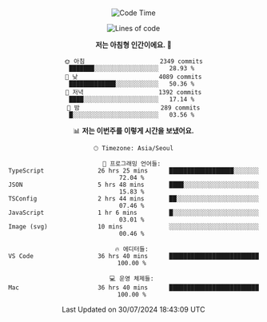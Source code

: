 <div align="center">

<br />

 <!--START_SECTION:waka-->
![Code Time](http://img.shields.io/badge/Code%20Time-2%2C859%20hrs%2025%20mins-blue)

![Lines of code](https://img.shields.io/badge/%EC%A0%80%EB%8A%94%20%EC%97%AC%ED%83%9C%EA%B9%8C%EC%A7%80%20-4.3%20million%20%EC%A4%84%EC%9D%98%20%EC%BD%94%EB%93%9C%EB%A5%BC%20%EC%9E%91%EC%84%B1%ED%96%88%EC%96%B4%EC%9A%94.-blue)

**저는 아침형 인간이에요. 🐤** 

```text
🌞 아침                     2349 commits        ███████░░░░░░░░░░░░░░░░░░   28.93 % 
🌆 낮　                     4089 commits        █████████████░░░░░░░░░░░░   50.36 % 
🌃 저녁                     1392 commits        ████░░░░░░░░░░░░░░░░░░░░░   17.14 % 
🌙 밤　                     289 commits         █░░░░░░░░░░░░░░░░░░░░░░░░   03.56 % 
```


📊 **저는 이번주를 이렇게 시간을 보냈어요.** 

```text
🕑︎ Timezone: Asia/Seoul

💬 프로그래밍 언어들: 
TypeScript               26 hrs 25 mins      ██████████████████░░░░░░░   72.04 % 
JSON                     5 hrs 48 mins       ████░░░░░░░░░░░░░░░░░░░░░   15.83 % 
TSConfig                 2 hrs 44 mins       ██░░░░░░░░░░░░░░░░░░░░░░░   07.46 % 
JavaScript               1 hr 6 mins         █░░░░░░░░░░░░░░░░░░░░░░░░   03.01 % 
Image (svg)              10 mins             ░░░░░░░░░░░░░░░░░░░░░░░░░   00.46 % 

🔥 에디터들: 
VS Code                  36 hrs 40 mins      █████████████████████████   100.00 % 

💻 운영 체제들: 
Mac                      36 hrs 40 mins      █████████████████████████   100.00 % 
```


 Last Updated on 30/07/2024 18:43:09 UTC
<!--END_SECTION:waka-->

</div>
